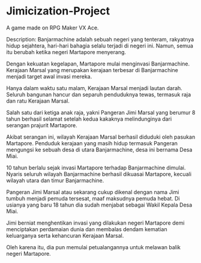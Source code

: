 # Jimicization-Project
A game made on RPG Maker VX Ace.

Description: 
Banjarmachine adalah sebuah negeri yang tenteram,
rakyatnya hidup sejahtera, hari-hari bahagia selalu 
terjadi di negeri ini. Namun, semua itu berubah
ketika negeri Martapore menyerang.

Dengan kekuatan kegelapan, Martapore mulai
menginvasi Banjarmachine. Kerajaan Marsal yang
merupakan kerajaan terbesar di Banjarmachine
menjadi target awal invasi mereka.

Hanya dalam waktu satu malam, Kerajaan Marsal
menjadi lautan darah. Seluruh bangunan hancur dan
separuh penduduknya tewas, termasuk raja dan
ratu Kerajaan Marsal.

Salah satu dari ketiga anak raja, yakni Pangeran
Jimi Marsal yang berumur 8 tahun berhasil selamat
setelah kedua kakaknya melindunginya dari
serangan prajurit Martapore.

Akibat serangan ini, wilayah Kerajaan Marsal
berhasil diduduki oleh pasukan Martapore. Penduduk
kerajaan yang masih hidup termasuk Pangeran
mengungsi ke sebuah desa di utara Banjarmachine,
desa ini bernama Desa Miai.

10 tahun berlalu sejak invasi Martapore terhadap
Banjarmachine dimulai. Nyaris seluruh wilayah
Banjarmachine berhasil dikuasai Martapore, kecuali
wilayah utara dan timur Banjarmachine.

Pangeran Jimi Marsal atau sekarang cukup dikenal
dengan nama Jimi tumbuh menjadi pemuda tersesat,
maaf maksudnya pemuda hebat. Di usianya yang
baru 18 tahun dia sudah menjabat sebagai Wakil
Kepala Desa Miai.

Jimi berniat menghentikan invasi yang dilakukan
negeri Martapore demi menciptakan perdamaian
dunia dan membalas dendam kematian keluarganya
serta kehancuran Kerajaan Marsal.

Oleh karena itu, dia pun memulai petualangannya
untuk melawan balik negeri Martapore.

